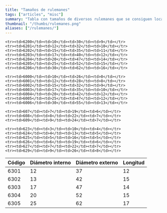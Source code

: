 ```yaml
---
title: "Tamaños de rulemanes"
tags: ["articles", "misc"]
summary: "Tabla con tamaños de diversos rulemanes que se consiguen localmente, muy útil a la hora de hacer un proyecto mecánico."
thumbnail: "/thumbs/rulemanes.png"
aliases: ["/rulemanes/"]
---
```


<table class="w3-table w3-striped w3-bordered w3-border" id="tablita">
<thead>
	<tr>
		<th>Código</th>
		<th>Diámetro interno</th>
		<th>Diámetro externo</th>
		<th>Longitud</th>
	</tr>
</thead>
<tbody>
	<tr><td>6301</td><td>12</td><td>37</td><td>12</td></tr>
	<tr><td>6302</td><td>13</td><td>42</td><td>15</td></tr>
	<tr><td>6303</td><td>17</td><td>47</td><td>14</td></tr>
	<tr><td>6304</td><td>20</td><td>52</td><td>15</td></tr>
	<tr><td>6305</td><td>25</td><td>62</td><td>17</td></tr>
					
	<tr><td>6200</td><td>10</td><td>30</td><td>9</td></tr>
	<tr><td>6201</td><td>12</td><td>32</td><td>10</td></tr>
	<tr><td>6202</td><td>15</td><td>35</td><td>11</td></tr>
	<tr><td>6203</td><td>17</td><td>40</td><td>12</td></tr>
	<tr><td>6204</td><td>20</td><td>47</td><td>14</td></tr>
	<tr><td>6205</td><td>25</td><td>52</td><td>15</td></tr>
	<tr><td>6206</td><td>30</td><td>62</td><td>16</td></tr>
					
	<tr><td>6000</td><td>10</td><td>26</td><td>8</td></tr>
	<tr><td>6001</td><td>12</td><td>28</td><td>8</td></tr>
	<tr><td>6002</td><td>15</td><td>32</td><td>9</td></tr>
	<tr><td>6003</td><td>17</td><td>35</td><td>10</td></tr>
	<tr><td>6004</td><td>20</td><td>42</td><td>12</td></tr>
	<tr><td>6005</td><td>25</td><td>47</td><td>12</td></tr>
	<tr><td>6006</td><td>30</td><td>55</td><td>13</td></tr>
					
	<tr><td>607</td><td>7</td><td>19</td><td>6</td></tr>
	<tr><td>608</td><td>8</td><td>22</td><td>7</td></tr>
	<tr><td>609</td><td>9</td><td>24</td><td>7</td></tr>
					
	<tr><td>623</td><td>3</td><td>10</td><td>4</td></tr>
	<tr><td>624</td><td>4</td><td>13</td><td>5</td></tr>
	<tr><td>625</td><td>5</td><td>16</td><td>5</td></tr>
	<tr><td>626</td><td>6</td><td>19</td><td>6</td></tr>
	<tr><td>627</td><td>7</td><td>22</td><td>7</td></tr>
	<tr><td>629</td><td>9</td><td>26</td><td>8</td></tr>
</tbody>
</table>

